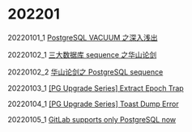 # 202201

20220101_1 [PostgreSQL VACUUM 之深入浅出](2022/202201/20220101_1_vacuum.md)

20220102_1 [三大数据库 sequence 之华山论剑](2022/202201/20220102_1_sequence.md)

20220102_2 [华山论剑之 PostgreSQL sequence](2022/202201/20220102_2_PostgreSQL_sequence.md)

20220103_1 [[PG Upgrade Series] Extract Epoch Trap](2022/202201/20220103_1_extract.md)

20220104_1 [[PG Upgrade Series] Toast Dump Error](2022/202201/20220104_1_toast_dump_error.md)

20220105_1 [GitLab supports only PostgreSQL now](2022/202201/20220105_1_gitlab_postgresql_only.md)
